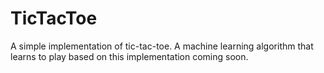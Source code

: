 # TicTacToe
A simple implementation of tic-tac-toe. A machine learning algorithm that learns to play based on this implementation coming soon.

